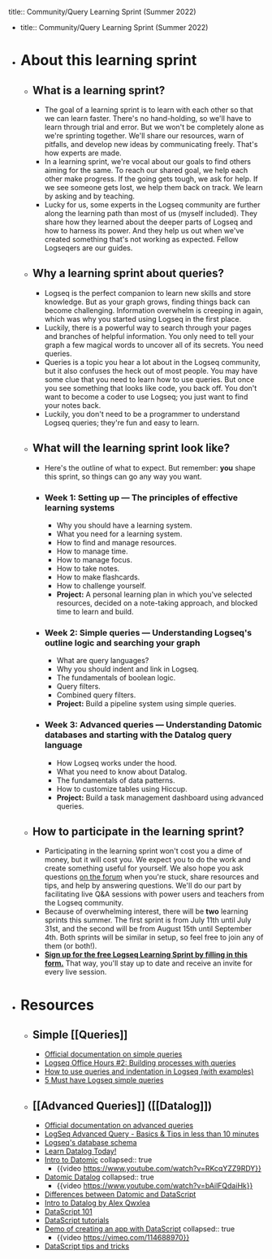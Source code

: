 title:: Community/Query Learning Sprint (Summer 2022)

- title:: Community/Query Learning Sprint (Summer 2022)
- # About this learning sprint
	- ## What is a learning sprint?
		- The goal of a learning sprint is to learn with each other so that we can learn faster. There's no hand-holding, so we'll have to learn through trial and error. But we won't be completely alone as we're sprinting together. We'll share our resources, warn of pitfalls, and develop new ideas by communicating freely. That's how experts are made.
		- In a learning sprint, we're vocal about our goals to find others aiming for the same. To reach our shared goal, we help each other make progress. If the going gets tough, we ask for help. If we see someone gets lost, we help them back on track. We learn by asking and by teaching.
		- Lucky for us, some experts in the Logseq community are further along the learning path than most of us (myself included). They share how they learned about the deeper parts of Logseq and how to harness its power. And they help us out when we've created something that's not working as expected. Fellow Logseqers are our guides.
	- ## Why a learning sprint about queries?
		- Logseq is the perfect companion to learn new skills and store knowledge. But as your graph grows, finding things back can become challenging. Information overwhelm is creeping in again, which was why you started using Logseq in the first place.
		- Luckily, there is a powerful way to search through your pages and branches of helpful information. You only need to tell your graph a few magical words to uncover all of its secrets. You need queries.
		- Queries is a topic you hear a lot about in the Logseq community, but it also confuses the heck out of most people. You may have some clue that you need to learn how to use queries. But once you see something that looks like code, you back off. You don't want to become a coder to use Logseq; you just want to find your notes back.
		- Luckily, you don't need to be a programmer to understand Logseq queries; they're fun and easy to learn.
	- ## What will the learning sprint look like?
		- Here's the outline of what to expect. But remember: **you** shape this sprint, so things can go any way you want.
		- ### Week 1: Setting up — The principles of effective learning systems
			- Why you should have a learning system.
			- What you need for a learning system.
			- How to find and manage resources.
			- How to manage time.
			- How to manage focus.
			- How to take notes.
			- How to make flashcards.
			- How to challenge yourself.
			- **Project:** A personal learning plan in which you've selected resources, decided on a note-taking approach, and blocked time to learn and build.
		- ### Week 2: Simple queries — Understanding Logseq's outline logic and searching your graph
			- What are query languages?
			- Why you should indent and link in Logseq.
			- The fundamentals of boolean logic.
			- Query filters.
			- Combined query filters.
			- **Project:** Build a pipeline system using simple queries.
		- ### Week 3: Advanced queries — Understanding Datomic databases and starting with the Datalog query language
			- How Logseq works under the hood.
			- What you need to know about Datalog.
			- The fundamentals of data patterns.
			- How to customize tables using Hiccup.
			- **Project:** Build a task management dashboard using advanced queries.
	- ## How to participate in the learning sprint?
		- Participating in the learning sprint won't cost you a dime of money, but it will cost you. We expect you to do the work and create something useful for yourself. We also hope you ask questions [on the forum](https://discuss.logseq.com/) when you're stuck, share resources and tips, and help by answering questions. We'll do our part by facilitating live Q&A sessions with power users and teachers from the Logseq community.
		- Because of overwhelming interest, there will be **two** learning sprints this summer. The first sprint is from July 11th until July 31st, and the second will be from August 15th until September 4th. Both sprints will be similar in setup, so feel free to join any of them (or both!).
		- [**Sign up for the free Logseq Learning Sprint by filling in this form.**](https://forms.gle/q2aWApvJETteg4MJ9) That way, you'll stay up to date and receive an invite for every live session.
- # Resources
	- ## Simple [[Queries]]
		- [Official documentation on simple queries](https://docs.logseq.com/#/page/queries)
		- [Logseq Office Hours #2: Building processes with queries](https://www.youtube.com/watch?v=i9Xdj6WG_C0&)
		- [How to use queries and indentation in Logseq (with examples)](https://www.youtube.com/watch?v=qQ8DzumRZkM)
		- [5 Must have Logseq simple queries](https://www.youtube.com/watch?v=_dS-3Nb71mo)
	- ## [[Advanced Queries]] ([[Datalog]])
		- [Official documentation on advanced queries](https://docs.logseq.com/#/page/advanced%20queries)
		- [LogSeq Advanced Query - Basics & Tips in less than 10 minutes](https://www.youtube.com/watch?v=Iuy5A9LJiVE)
		- [Logseq's database schema](https://github.com/logseq/logseq/blob/master/deps/db/src/logseq/db/schema.cljs)
		- [Learn Datalog Today!](http://www.learndatalogtoday.org/)
		- [Intro to Datomic](https://www.youtube.com/watch?v=RKcqYZZ9RDY)
		  collapsed:: true
			- {{video https://www.youtube.com/watch?v=RKcqYZZ9RDY}}
		- [Datomic Datalog](https://www.youtube.com/watch?v=bAilFQdaiHk)
		  collapsed:: true
			- {{video https://www.youtube.com/watch?v=bAilFQdaiHk}}
		- [Differences between Datomic and DataScript](https://github.com/tonsky/datascript#differences-from-datomic)
		- [Intro to Datalog by Alex Qwxlea](https://qwxlea.github.io/#/page/datalog%2FIntro%20to%20Datalog)
		- [DataScript 101](https://udayv.com/blog/2016-04-28-datascript101/)
		- [DataScript tutorials](https://github.com/kristianmandrup/datascript-tutorial)
		- [Demo of creating an app with DataScript](https://vimeo.com/114688970)
		  collapsed:: true
			- {{video https://vimeo.com/114688970}}
		- [DataScript tips and tricks](https://github.com/tonsky/datascript/wiki/Tips-&-tricks)